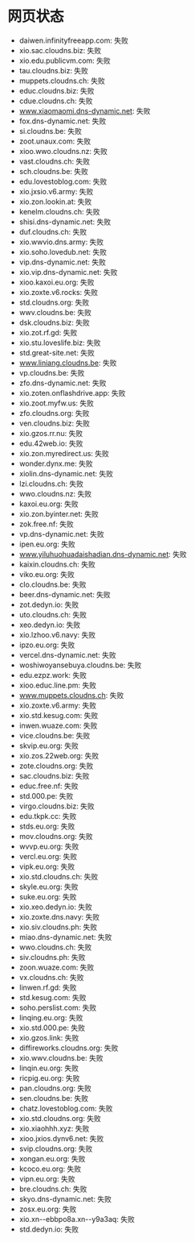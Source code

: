 # 网页状态
- daiwen.infinityfreeapp.com: 失败
- xio.sac.cloudns.biz: 失败
- xio.edu.publicvm.com: 失败
- tau.cloudns.biz: 失败
- muppets.cloudns.ch: 失败
- educ.cloudns.biz: 失败
- cdue.cloudns.ch: 失败
- www.xiaomaomi.dns-dynamic.net: 失败
- fox.dns-dynamic.net: 失败
- si.cloudns.be: 失败
- zoot.unaux.com: 失败
- xioo.wwo.cloudns.nz: 失败
- vast.cloudns.ch: 失败
- sch.cloudns.be: 失败
- edu.lovestoblog.com: 失败
- xio.jxsio.v6.army: 失败
- xio.zon.lookin.at: 失败
- kenelm.cloudns.ch: 失败
- shisi.dns-dynamic.net: 失败
- duf.cloudns.ch: 失败
- xio.wwvio.dns.army: 失败
- xio.soho.lovedub.net: 失败
- vip.dns-dynamic.net: 失败
- xio.vip.dns-dynamic.net: 失败
- xioo.kaxoi.eu.org: 失败
- xio.zoxte.v6.rocks: 失败
- std.cloudns.org: 失败
- wwv.cloudns.be: 失败
- dsk.cloudns.biz: 失败
- xio.zot.rf.gd: 失败
- xio.stu.loveslife.biz: 失败
- std.great-site.net: 失败
- www.liniang.cloudns.be: 失败
- vp.cloudns.be: 失败
- zfo.dns-dynamic.net: 失败
- xio.zoten.onflashdrive.app: 失败
- xio.zoot.myfw.us: 失败
- zfo.cloudns.org: 失败
- ven.cloudns.biz: 失败
- xio.gzos.rr.nu: 失败
- edu.42web.io: 失败
- xio.zon.myredirect.us: 失败
- wonder.dynx.me: 失败
- xiolin.dns-dynamic.net: 失败
- lzi.cloudns.ch: 失败
- wwo.cloudns.nz: 失败
- kaxoi.eu.org: 失败
- xio.zon.byinter.net: 失败
- zok.free.nf: 失败
- vp.dns-dynamic.net: 失败
- ipen.eu.org: 失败
- www.yiluhuohuadaishadian.dns-dynamic.net: 失败
- kaixin.cloudns.ch: 失败
- viko.eu.org: 失败
- clo.cloudns.be: 失败
- beer.dns-dynamic.net: 失败
- zot.dedyn.io: 失败
- uto.cloudns.ch: 失败
- xeo.dedyn.io: 失败
- xio.lzhoo.v6.navy: 失败
- ipzo.eu.org: 失败
- vercel.dns-dynamic.net: 失败
- woshiwoyansebuya.cloudns.be: 失败
- edu.ezpz.work: 失败
- xioo.educ.line.pm: 失败
- www.muppets.cloudns.ch: 失败
- xio.zoxte.v6.army: 失败
- xio.std.kesug.com: 失败
- inwen.wuaze.com: 失败
- vice.cloudns.be: 失败
- skvip.eu.org: 失败
- xio.zos.22web.org: 失败
- zote.cloudns.org: 失败
- sac.cloudns.biz: 失败
- educ.free.nf: 失败
- std.000.pe: 失败
- virgo.cloudns.biz: 失败
- edu.tkpk.cc: 失败
- stds.eu.org: 失败
- mov.cloudns.org: 失败
- wvvp.eu.org: 失败
- vercl.eu.org: 失败
- vipk.eu.org: 失败
- xio.std.cloudns.ch: 失败
- skyle.eu.org: 失败
- suke.eu.org: 失败
- xio.xeo.dedyn.io: 失败
- xio.zoxte.dns.navy: 失败
- xio.siv.cloudns.ph: 失败
- miao.dns-dynamic.net: 失败
- wwo.cloudns.ch: 失败
- siv.cloudns.ph: 失败
- zoon.wuaze.com: 失败
- vx.cloudns.ch: 失败
- linwen.rf.gd: 失败
- std.kesug.com: 失败
- soho.perslist.com: 失败
- linqing.eu.org: 失败
- xio.std.000.pe: 失败
- xio.gzos.link: 失败
- diffireworks.cloudns.org: 失败
- xio.wwv.cloudns.be: 失败
- linqin.eu.org: 失败
- ricpig.eu.org: 失败
- pan.cloudns.org: 失败
- sen.cloudns.be: 失败
- chatz.lovestoblog.com: 失败
- xio.std.cloudns.org: 失败
- xio.xiaohhh.xyz: 失败
- xioo.jxios.dynv6.net: 失败
- svip.cloudns.org: 失败
- xongan.eu.org: 失败
- kcoco.eu.org: 失败
- vipn.eu.org: 失败
- bre.cloudns.ch: 失败
- skyo.dns-dynamic.net: 失败
- zosx.eu.org: 失败
- xio.xn--ebbpo8a.xn--y9a3aq: 失败
- std.dedyn.io: 失败
